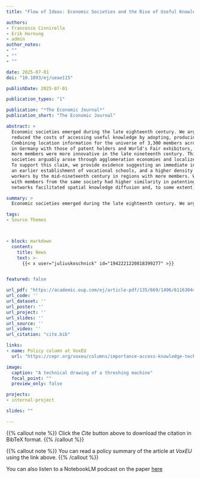 ```yaml
---
title: "Flow of Ideas: Economic Societies and the Rise of Useful Knowledge"

authors:
- Francesco Cinnirella
- Erik Hornung
- admin
author_notes:
- ""
- ""
- ""

date: 2025-07-01
doi: "10.1093/ej/ueae115"

publishDate: 2025-07-01

publication_types: "1"

publication: "*The Economic Journal*"
publication_short: "The Economic Journal"

abstract: >
  Economic societies emerged during the late eighteenth century. We argue that these institutions
  reduced the costs of accessing useful knowledge by adopting, producing, and diffusing new ideas.
  Combining location information for the universe of 3,300 members across active economic societies
  in Germany with those of patent holders and World's Fair exhibitors, we show that regions with
  more members were more innovative in the late nineteenth century. This long-lasting effect of
  societies arguably arose through agglomeration economies and localized knowledge spillovers.
  To support this claim, we provide evidence suggesting an immediate increase in manufacturing,
  an earlier establishment of vocational schools, and a higher density of highly skilled mechanical
  workers by the mid-nineteenth century in regions with more members. We also show that regions
  with members from the same society had higher similarity in patenting, suggesting that social
  networks facilitated spatial knowledge diffusion and, to some extent, shaped the geography of innovation.

summary: >
  Economic societies emerged during the late eighteenth century. We argue that these institutions reduced the costs of accessing useful knowledge by adopting, producing, and diffusing new ideas.

tags:
- Source Themes



- block: markdown
  content:
    title: News
    text: >-
      {{< x user="juliuskoschnick" id="1942221220818399277" >}}


featured: false

url_pdf: "https://academic.oup.com/ej/article-pdf/135/669/1496/61163044/ueae115.pdf"
url_code: ''
url_dataset: ''
url_poster: ''
url_project: ''
url_slides: ''
url_source: ''
url_video: ''
url_citation: "cite.bib"

links:
- name: Policy column at VoxEU
  url: "https://cepr.org/voxeu/columns/importance-access-knowledge-technological-progress-industrial-revolution"

image:
  caption: "A technical drawing of a threshing machine"
  focal_point: ""
  preview_only: false

projects:
- internal-project

slides: ""

---
```


{{% callout note %}}
Click the *Cite* button above to download the citation in BibTeX format.
{{% /callout %}}

{{% callout note %}}
You can read a policy summary of the article at *VoxEU* using the link above.
{{% /callout %}}

You can also listen to a NotebookLM podcast on the paper [here](https://t.co/A9fVBl1Yvg)

